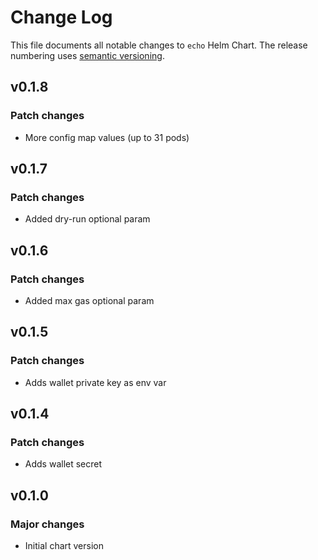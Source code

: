 # Change Log

This file documents all notable changes to `echo` Helm Chart. The release
numbering uses [semantic versioning](http://semver.org).

## v0.1.8

### Patch changes

* More config map values (up to 31 pods)

## v0.1.7

### Patch changes

* Added dry-run optional param

## v0.1.6

### Patch changes

* Added max gas optional param

## v0.1.5

### Patch changes

* Adds wallet private key as env var

## v0.1.4

### Patch changes

* Adds wallet secret


## v0.1.0

### Major changes

* Initial chart version

